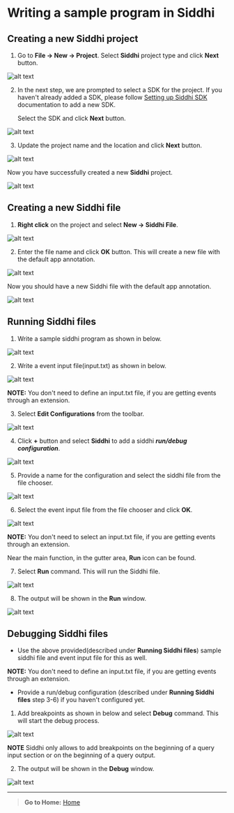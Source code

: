 # Writing a sample program in Siddhi

## Creating a new Siddhi project

1. Go to **File -> New -> Project**. Select **Siddhi** project type and click **Next** button.

![alt text](images/Figure-1-1.png)

2. In the next step, we are prompted to select a SDK for the project. If you haven't already added a SDK, please 
follow [Setting up Siddhi SDK](../setting-up-siddhi-sdk) documentation to add a new SDK.

   Select the SDK and click **Next** button.

![alt text](images/Figure-1-2.png)

3. Update the project name and the location and click **Next** button.

![alt text](images/Figure-1-3.png)

Now you have successfully created a new **Siddhi** project.

![alt text](images/Figure-1-4.png)

## Creating a new Siddhi file

1. **Right click** on the project and select **New -> Siddhi File**.

![alt text](images/Figure-2-1.png)

2. Enter the file name and click **OK** button. This will create a new file 
with the default app annotation.

![alt text](images/Figure-2-2.png)

Now you should have a new Siddhi file with the default app annotation.

![alt text](images/Figure-2-3.png)

## Running Siddhi files

1. Write a sample siddhi program as shown in below.

![alt text](images/Figure-3-1.png)

2. Write a event input file(input.txt) as shown in below.

![alt text](images/Figure-3-2.png)

**NOTE:** You don't need to define an input.txt file, if you are getting events through an extension.   

3. Select **Edit Configurations** from the toolbar.

![alt text](images/Figure-3-3.png)

4. Click **+** button and select **Siddhi** to add a siddhi ***run/debug configuration***.

![alt text](images/Figure-3-4.png)

5. Provide a name for the configuration and select the siddhi file from the file chooser.  

![alt text](images/Figure-3-5.png)

6. Select the event input file from the file chooser and click **OK**.  

![alt text](images/Figure-3-6.png)

**NOTE:** You don't need to select an input.txt file, if you are getting events through an extension. 

Near the main function, in the gutter area, **Run** icon can be found.

7. Select **Run** command. This will run the Siddhi file. 

![alt text](images/Figure-3-7.png)

8. The output will be shown in the **Run** window.

![alt text](images/Figure-3-8.png)

## Debugging Siddhi files

* Use the above provided(described under **Running Siddhi files**) sample siddhi file and event input file for this as 
well.

**NOTE:** You don't need to define an input.txt file, if you are getting events through an extension.  

* Provide a run/debug configuration (described under **Running Siddhi files** step 3-6)  if you haven't configured yet.

1. Add breakpoints as shown in below and select **Debug** command. This will start the debug process.

![alt text](images/Figure-3-9.png)

**NOTE** Siddhi only allows to add breakpoints on the beginning of a query input section or on the beginning of a 
query output. 

2. The output will be shown in the **Debug** window.

![alt text](images/Figure-3-10.png)
     
     
---    
> **Go to Home:** [Home](../README.md)
